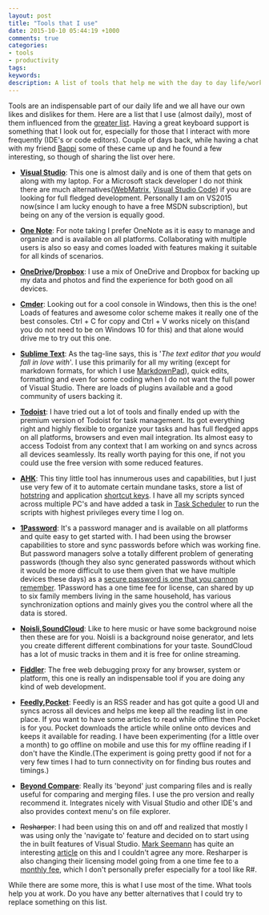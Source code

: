 ```yaml
---
layout: post
title: "Tools that I use"
date: 2015-10-10 05:44:19 +1000
comments: true
categories: 
- tools
- productivity
tags: 
keywords: 
description: A list of tools that help me with the day to day life/work.
---
```


Tools are an indispensable part of our daily life and we all have our own likes and dislikes for them. Here are a list that I use (almost daily), most of them influenced from the [greater list](http://www.hanselman.com/tools). Having a great keyboard support is something that I look out for, especially for those that I interact with more frequently (IDE's or code editors). Couple of days back, while having a chat with my friend [Bappi](https://twitter.com/zpbappi) some of these came up and he found a few interesting, so though of sharing the list over here.

- **[Visual Studio](https://www.visualstudio.com/)**: This one is almost daily and is one of them that gets on along with my laptop. For a Microsoft stack developer I do not think there are much alternatives([WebMatrix](http://www.microsoft.com/web/webmatrix/), [Visual Studio Code](https://code.visualstudio.com/)) if you are looking for full fledged development. Personally I am on VS2015 now(since I am lucky enough to have a free MSDN subscription), but being on any of the version is equally good.

- **[One Note](https://www.onenote.com/)**: For note taking I prefer OneNote as it is easy to manage and organize and is available on all platforms. Collaborating with multiple users is also so easy and comes loaded with features making it suitable for all kinds of scenarios.

- **[OneDrive](https://onedrive.live.com/about/en-in/)/[Dropbox](https://db.tt/bvYw3pL6)**: I use a mix of OneDrive and Dropbox for backing up my data and photos and find the experience for both good on all devices.

- **[Cmder](http://cmder.net/)**: Looking out for a cool console in Windows, then this is the one! Loads of features and awesome color scheme makes it really one of the best consoles. Ctrl + C for copy and Ctrl + V works nicely on this(and you do not need to be on Windows 10 for this) and that alone would drive me to try out this one.

- **[Sublime Text](http://www.sublimetext.com/)**: As the tag-line says, this is '*The text editor that you would fall in love with*'. I use this primarily for all my writing (except for markdown formats, for which I use [MarkdownPad](http://markdownpad.com/)), quick edits, formatting and even for some coding when I do not want the full power of Visual Studio. There are loads of plugins available and a good community of users backing it. 

- **[Todoist](https://todoist.com/)**: I have tried out a lot of tools and finally ended up with the premium version of Todoist for task management. Its got everything right and highly flexible to organize your tasks and has full fledged apps on all platforms, browsers and even mail integration. Its almost easy to access Todoist from any context that I am working on and syncs across all devices seamlessly. Its really worth paying for this one, if not you could use the free version with some reduced features.

- **[AHK](http://www.autohotkey.com/)**: This tiny little tool has innumerous uses and capabilities, but I just use very few of it to automate certain mundane tasks, store a list of [hotstring](http://ahkscript.org/docs/Hotstrings.htm) and application [shortcut keys](http://ahkscript.org/docs/Hotkeys.htm). I have all my scripts synced across multiple PC's and have added a task in [Task Scheduler](http://windows.microsoft.com/en-au/windows/schedule-task#1TC=windows-7) to run the scripts with highest privileges every time I log on.

- **[1Password](https://agilebits.com/onepassword)**: It's a password manager and is available on all platforms and quite easy to get started with. I had been using the browser capabilities to store and sync passwords before which was working fine. But password managers solve a totally different problem of generating passwords (though they also sync generated passwords without which it would be more difficult to use them given that we have multiple devices these days) as a [secure password is one that you cannon remember](http://www.troyhunt.com/2011/03/only-secure-password-is-one-you-cant.html). 1Password has a one time fee for license, can shared by up to six family members living in the same household, has various synchronization options and mainly gives you the control where all the data is stored. 

- **[Noisli](http://www.noisli.com/),[SoundCloud](https://soundcloud.com/)**: Like to here music or have some background noise then these are for you. Noisli is a background noise generator, and lets you create different different combinations for your taste. SoundCloud has a lot of music tracks in them and it is free for online streaming.

- **[Fiddler](http://www.telerik.com/fiddler)**: The free web debugging proxy for any browser, system or platform, this one is really an indispensable tool if you are doing any kind of web development.

- **[Feedly](https://feedly.com/),[Pocket](https://getpocket.com/a/)**: Feedly is an RSS reader and has got quite a good UI and syncs across all devices and helps me keep all the reading list in one place. If you want to have some articles to read while offline then Pocket is for you. Pocket downloads the article while online onto devices and keeps it available for reading. I have been experimenting (for a little over a month) to go offline on mobile and use this for my offline reading if I don't have the Kindle.(The experiment is going pretty good if not for a very few times I had to turn connectivity on for finding bus routes and timings.)

- **[Beyond Compare](http://www.scootersoftware.com/)**: Really its 'beyond' just comparing files and is really useful for comparing and merging files. I use the pro version and really recommend it. Integrates nicely with Visual Studio and other IDE's and also provides context menu's on file explorer.

- <del>Resharper</del>: I had been using this on and off and realized that mostly I was using only the 'navigate to' feature and decided on to start using the in built features of Visual Studio. [Mark Seemann](https://twitter.com/ploeh) has quite an interesting [article](http://blog.ploeh.dk/2013/02/04/BewareofProductivityTools/) on this and I couldn't agree any more. Resharper is also changing their licensing model going from a one time fee to a [monthly fee](https://www.jetbrains.com/toolbox/), which I don't personally prefer especially for a tool like R#. 

While there are some more, this is what I use most of the time. What tools help you at work. Do you have any better alternatives that I could try to replace something on this list.

